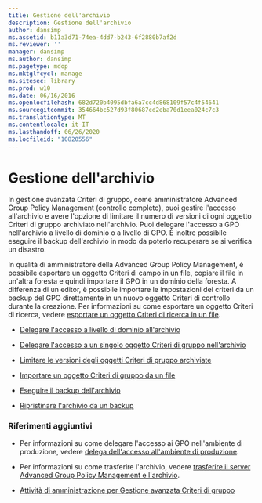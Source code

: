 ```yaml
---
title: Gestione dell'archivio
description: Gestione dell'archivio
author: dansimp
ms.assetid: b11a3d71-74ea-4dd7-b243-6f2880b7af2d
ms.reviewer: ''
manager: dansimp
ms.author: dansimp
ms.pagetype: mdop
ms.mktglfcycl: manage
ms.sitesec: library
ms.prod: w10
ms.date: 06/16/2016
ms.openlocfilehash: 682d720b4095dbfa6a7cc4d868109f57c4f54641
ms.sourcegitcommit: 354664bc527d93f80687cd2eba70d1eea024c7c3
ms.translationtype: MT
ms.contentlocale: it-IT
ms.lasthandoff: 06/26/2020
ms.locfileid: "10820556"
---
```

# Gestione dell'archivio


In gestione avanzata Criteri di gruppo, come amministratore Advanced Group Policy Management (controllo completo), puoi gestire l'accesso all'archivio e avere l'opzione di limitare il numero di versioni di ogni oggetto Criteri di gruppo archiviato nell'archivio. Puoi delegare l'accesso a GPO nell'archivio a livello di dominio o a livello di GPO. È inoltre possibile eseguire il backup dell'archivio in modo da poterlo recuperare se si verifica un disastro.

In qualità di amministratore della Advanced Group Policy Management, è possibile esportare un oggetto Criteri di campo in un file, copiare il file in un'altra foresta e quindi importare il GPO in un dominio della foresta. A differenza di un editor, è possibile importare le impostazioni dei criteri da un backup del GPO direttamente in un nuovo oggetto Criteri di controllo durante la creazione. Per informazioni su come esportare un oggetto Criteri di ricerca, vedere [esportare un oggetto Criteri di ricerca in un file](export-a-gpo-to-a-file.md).

-   [Delegare l'accesso a livello di dominio all'archivio](delegate-domain-level-access-to-the-archive-agpm40.md)

-   [Delegare l'accesso a un singolo oggetto Criteri di gruppo nell'archivio](delegate-access-to-an-individual-gpo-in-the-archive-agpm40.md)

-   [Limitare le versioni degli oggetti Criteri di gruppo archiviate](limit-the-gpo-versions-stored-agpm40.md)

-   [Importare un oggetto Criteri di gruppo da un file](import-a-gpo-from-a-file-agpmadmin.md)

-   [Eseguire il backup dell'archivio](back-up-the-archive-agpm40.md)

-   [Ripristinare l'archivio da un backup](restore-the-archive-from-a-backup-agpm40.md)

### Riferimenti aggiuntivi

-   Per informazioni su come delegare l'accesso ai GPO nell'ambiente di produzione, vedere [delega dell'accesso all'ambiente di produzione](delegate-access-to-the-production-environment-agpm40.md).

-   Per informazioni su come trasferire l'archivio, vedere [trasferire il server Advanced Group Policy Management e l'archivio](move-the-agpm-server-and-the-archive-agpm40.md).

-   [Attività di amministrazione per Gestione avanzata Criteri di gruppo](performing-agpm-administrator-tasks-agpm40.md)

 

 





